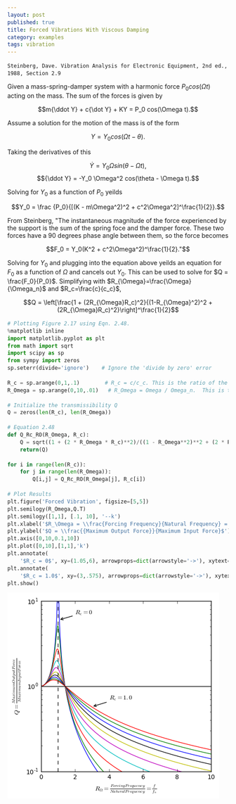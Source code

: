 ```yaml
---
layout: post
published: true
title: Forced Vibrations With Viscous Damping
category: examples
tags: vibration
---
```



`Steinberg, Dave. Vibration Analysis for Electronic Equipment, 2nd ed., 1988, Section 2.9`

Given a mass-spring-damper system with a harmonic force $P_0 cos(\Omega t)$ acting on the mass.  The sum of the forces is given by

$$m{\ddot Y} + c{\dot Y} + KY = P_0 cos(\Omega t).$$

Assume a solution for the motion of the mass is of the form

$$Y = Y_0 cos(\Omega t - \theta).$$

Taking the derivatives of this

$${\dot Y} = Y_0 \Omega sin(\theta - \Omega t),$$
$${\ddot Y} = -Y_0 \Omega^2 cos(\theta - \Omega t).$$

Solving for $Y_0$ as a function of $P_0$ yeilds

$$Y_0 = \frac {P_0}{[(K - m\Omega^2)^2 + c^2\Omega^2]^\frac{1}{2}}.$$

From Steinberg, "The instantaneous magnitude of the force experienced by the support is the sum of the spring foce and the damper force. These two forces have a 90 degrees phase angle between them, so the force becomes 

$$F_0 = Y_0(K^2 + c^2\Omega^2)^\frac{1}{2}."$$

Solving for $Y_0$ and plugging into the equation above yeilds an equation for $F_0$ as a function of $\Omega$ and cancels out $Y_0$. This can be used to solve for $Q = \frac{F_0}{P_0}$.  Simplifying with $R_{\Omega}=\frac{\Omega}{\Omega_n}$ and $R_c=\frac{c}{c_c}$, 

$$Q = \left[\frac{1 + (2R_{\Omega}R_c)^2}{(1-R_{\Omega}^2)^2 + (2R_{\Omega}R_c)^2}\right]^\frac{1}{2}$$






```python
# Plotting Figure 2.17 using Eqn. 2.48.
%matplotlib inline
import matplotlib.pyplot as plt
from math import sqrt
import scipy as sp
from sympy import zeros
sp.seterr(divide='ignore')    # Ignore the 'divide by zero' error

R_c = sp.arange(0,1,.1)        # R_c = c/c_c. This is the ratio of the damping to the critical damping
R_Omega = sp.arange(0,10,.01)   # R_Omega = Omega / Omega_n.  This is the ratio of the input frequency to the natural frequency.

# Initialize the transmissibility Q 
Q = zeros(len(R_c), len(R_Omega))

# Equation 2.48
def Q_Rc_RO(R_Omega, R_c):
    Q = sqrt((1 + (2 * R_Omega * R_c)**2)/((1 - R_Omega**2)**2 + (2 * R_Omega * R_c)**2))
    return(Q)

for i in range(len(R_c)):
    for j in range(len(R_Omega)):
        Q[i,j] = Q_Rc_RO(R_Omega[j], R_c[i])
        
# Plot Results
plt.figure('Forced Vibration', figsize=[5,5])
plt.semilogy(R_Omega,Q.T)
plt.semilogy([1,1], [.1, 10], '--k')
plt.xlabel('$R_\Omega = \\frac{Forcing Frequency}{Natural Frequency} = \\frac{f}{f_n}$')
plt.ylabel('$Q = \\frac{{Maximum Output Force}}{Maximum Input Force}$')
plt.axis([0,10,0.1,10])
plt.plot([0,10],[1,1],'k')
plt.annotate(
    '$R_c = 0$', xy=(1.05,6), arrowprops=dict(arrowstyle='->'), xytext=(2,7))
plt.annotate(
    '$R_c = 1.0$', xy=(3,.575), arrowprops=dict(arrowstyle='->'), xytext=(4,.7))
plt.show()
```


![png](/public/ipy/Steinberg_1988/output_1_0.png)